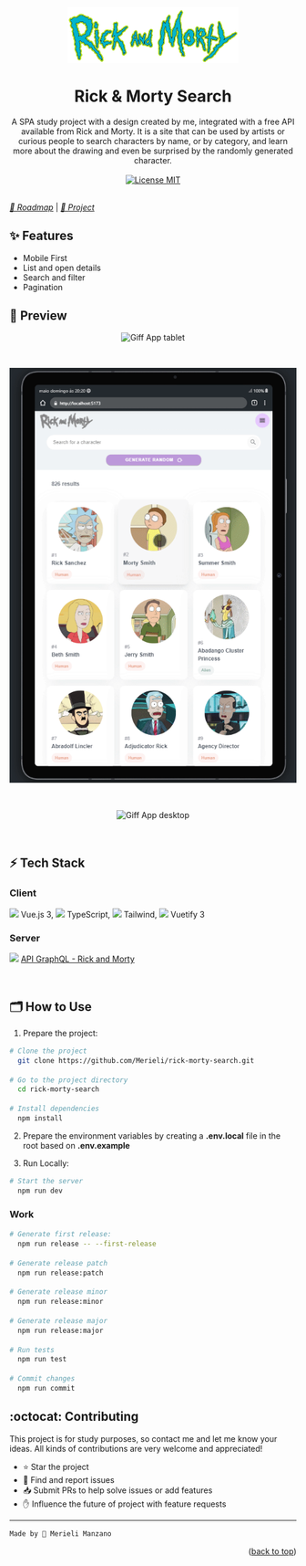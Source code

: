 
<h1 align="center">
    <br>
    <img src="./src/assets/img/logoProject.png" alt="Logo" width="300">
    <br><br>
    Rick & Morty Search
</h1>

<p align="center">
    A SPA study project with a design created by me, integrated with a free API available from Rick and Morty. It is a site that can be used by artists or curious people to search characters by name, or by category, and learn more about the drawing and even be surprised by the randomly generated character.
    <br><br>
    <a href="https://opensource.org/licenses/MIT">
        <img src="https://img.shields.io/badge/License-MIT-blue.svg" alt="License MIT">
    </a>
    <br><br>
</p>

[*🎯 Roadmap*](./ROADMAP.todo) | [*👀 Project*](https://www.youtube.com/watch?v=4GY_2AGyIVw)

## ✨ Features

- Mobile First
- List and open details
- Search and filter
- Pagination

## 📸 Preview
<div align="center">

  ![Giff App tablet](./images/demo-smartphone.gif)

  <br>

  ![Giff App tablet](./images/demo-tablet.gif)

  <br>

  ![Giff App desktop](./images/demo-desktop.gif)

</div>
<br>

## ⚡ Tech Stack

### Client
<img src="https://img.icons8.com/color/48/000000/vue-js.png" width="18px"/> Vue.js 3, <img src="https://img.icons8.com/color/48/000000/typescript.png" width="18px"/> TypeScript, <img src="https://img.icons8.com/color/48/000000/tailwind_css.png" width="18px"/> Tailwind, <img src="https://cdn.vuetifyjs.com/docs/images/logos/vuetify-logo-v3-slim-light.svg" width="18px"/> Vuetify 3

### Server

<img src="https://img.icons8.com/color/48/graphql.png" width="18px"/> [API GraphQL - Rick and Morty](https://rickandmortyapi.com/)

<br>

## 🗂 How to Use

1. Prepare the project:
```bash
# Clone the project
  git clone https://github.com/Merieli/rick-morty-search.git

# Go to the project directory
  cd rick-morty-search

# Install dependencies
  npm install
```
2. Prepare the environment variables by creating a **.env.local** file in the root based on **.env.example**

3. Run Locally:
```bash
# Start the server
  npm run dev
```

### Work
```bash
# Generate first release:
  npm run release -- --first-release

# Generate release patch
  npm run release:patch

# Generate release minor
  npm run release:minor

# Generate release major
  npm run release:major

# Run tests
  npm run test

# Commit changes
  npm run commit
```

## :octocat: Contributing

This project is for study purposes, so contact me and let me know your ideas.
All kinds of contributions are very welcome and appreciated!

- ⭐️ Star the project
- 🐛 Find and report issues
- 📥 Submit PRs to help solve issues or add features
- ✋ Influence the future of project with feature requests

-------------------------------------
```diff
Made by 🤍 Merieli Manzano
```

<p align="right">(<a href="#top">back to top</a>)</p>
